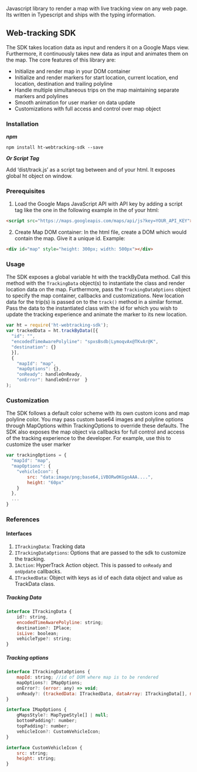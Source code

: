 Javascript library to render a map with live tracking view on any web page. Its written in Typescript and ships with the typing information.

## Web-tracking SDK
The SDK takes location data as input and renders it on a Google Maps view. Furthermore, it continuously takes new data as input and animates them on the map. The core features of this library are:
* Initialize and render map in your DOM container
* Initialize and render markers for start location, current location, end location, destination and trailing polyline
* Handle multiple simultaneous trips on the map maintaining separate markers and polylines
* Smooth animation for user marker on data update
* Customizations with full access and control over map object
 
### Installation

***npm***

`npm install ht-webtracking-sdk --save`

***Or Script Tag***

Add ‘dist/track.js’ as a script tag between <head> and </head> of your html. It exposes global ht object on window.

### Prerequisites

1. Load the Google Maps JavaScript API with API key by adding a script tag like the one in the following example in the <head> of your html:

```html
<script src="https://maps.googleapis.com/maps/api/js?key=YOUR_API_KEY"></script>
```

2. Create Map DOM container: In the html file, create a DOM which would contain the map. Give it a unique id. Example:
```html
<div id="map" style="height: 300px; width: 500px"></div>
```

### Usage
The SDK exposes a global variable ht with the trackByData method. Call this method with the `TrackingData` object(s) to instantiate the class and render location data on the map. Furthermore, pass the `TrackingDataOptions` object to specify the map container, callbacks and customizations.
New location data for the trip(s) is passed on to the `track()` method in a similar format. Pass the data to the instantiated class with the id for which you wish to update the tracking experience and animate the marker to its new location.

```js
var ht = require('ht-webtracking-sdk');
var trackedData = ht.trackByData([{
  "id": "",
  "encodedTimeAwarePolyline": "spxsBsdb|LymoqvAx@TKvAr@K",
  "destination": {}
  }],
  {
    "mapId": "map",
    "mapOptions": {},
    "onReady": handleOnReady,
    "onError": handleOnError  }
);
```

### Customization

The SDK follows a default color scheme with its own custom icons and map polyline color. You may pass custom base64 images and polyline options through MapOptions within TrackingOptions to override these defaults. The SDK also exposes the map object via callbacks for full control and access of the tracking experience to the developer. For example, use this to customize the user marker
```js
var trackingOptions = {
  "mapId": "map",
  "mapOptions": {
    "vehicleIcon": {
        src: "data:image/png;base64,iVBORw0KGgoAAA....",
        height: "60px"
    }
  },
  ...
}
```

### References 
#### Interfaces

1. `ITrackingData`: Tracking data
2. `ITrackingDataOptions`: Options that are passed to the sdk to customize the tracking.
3. `IAction`: HyperTrack Action object. This is passed to `onReady` and `onUpdate` callbacks.
4. `ITrackedData`: Object with keys as id of each data object and value as TrackData class.

##### Tracking Data
```js
interface ITrackingData {
    id?: string,
    encodedTimeAwarePolyline: string;
    destination?: IPlace;
    isLive: boolean;
    vehicleType?: string;
}
```
##### Tracking options
```js
interface ITrackingDataOptions {
    mapId: string; //id of DOM where map is to be rendered
    mapOptions?: IMapOptions;
    onError?: (error: any) => void;
    onReady?: (trackedData: ITrackedData, dataArray: ITrackingData[], map: google.maps.Map) => void;
}
```
```js
interface IMapOptions {
    gMapsStyle?: MapTypeStyle[] | null;
    bottomPadding?: number;
    topPadding?: number;
    vehicleIcon?: CustomVehicleIcon;
}
```
```js
interface CustomVehicleIcon {
    src: string;
    height: string;
}
```